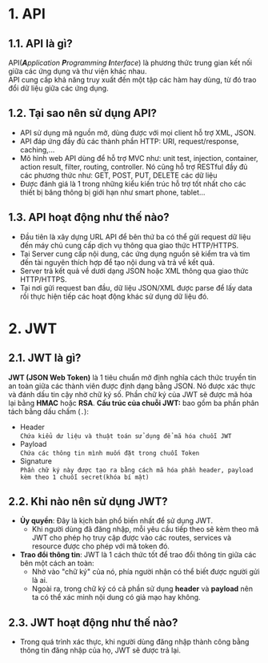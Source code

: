 # 1. API
## 1.1. API là gì?
API(***A**pplication **P**rogramming **I**nterface*) là phương thức trung gian kết nối giữa các ứng dụng và thư viện khác nhau. \
API cung cấp khả năng truy xuất đến một tập các hàm hay dùng, từ đó trao đổi dữ liệu giữa các ứng dụng.
## 1.2. Tại sao nên sử dụng API?
+ API sử dụng mã nguồn mở, dùng được với mọi client hỗ trợ XML, JSON.
+ API đáp ứng đầy đủ các thành phần HTTP: URI, request/response, caching,...
+ Mô hình web API dùng để hỗ trợ MVC như: unit test, injection, container, action result, filter, routing, controller. Nó cũng hỗ trợ RESTful đầy đủ các phương thức như: GET, POST, PUT, DELETE các dữ liệu
+ Được đánh giá là 1 trong những kiểu kiến trúc hỗ trợ tốt nhất cho các thiết bị băng thông bị giới hạn như smart phone, tablet...
## 1.3. API hoạt động như thế nào?
+ Đầu tiên là xây dựng URL API để bên thứ ba có thể gửi request dữ liệu đến máy chủ cung cấp dịch vụ thông qua giao thức HTTP/HTTPS.
+ Tại Server cung cấp nội dung, các ứng dụng nguồn sẽ kiểm tra và tìm đến tài nguyên thích hợp để tạo nội dung và trả về kết quả.
+ Server trả kết quả về dưới dạng JSON hoặc XML thông qua giao thức HTTP/HTTPS.
+ Tại nơi gửi request ban đầu, dữ liệu JSON/XML được parse để lấy data rồi thực hiện tiếp các hoạt động khác sử dụng dữ liệu đó.

# 2. JWT
## 2.1. JWT là gì?
**JWT (JSON Web Token)** là 1 tiêu chuẩn mở định nghĩa cách thức truyền tin an toàn giữa các thành viên được định dạng bằng JSON. Nó được xác thực và đánh dấu tin cậy nhờ chữ ký số. Phần chữ ký của JWT sẽ được mã hóa lại bằng **HMAC** hoặc **RSA**.
**Cấu trúc của chuỗi JWT:** bao gồm ba phần phân tách bằng dấu chấm (`.`):
+ Header\
  ```Chứa kiểu dư liệu và thuật toán sử dụng để mã hóa chuỗi JWT ```
+ Payload\
  ``` Chứa các thông tin mình muốn đặt trong chuỗi Token ```
+ Signature\
  ```Phần chữ ký này được tạo ra bằng cách mã hóa phần header, payload kèm theo 1 chuỗi secret(khóa bí mật)```
## 2.2. Khi nào nên sử dụng JWT?
+ **Ủy quyền**: Đây là kịch bản phổ biến nhất để sử dụng JWT.
  + Khi người dùng đã đăng nhập, mỗi yêu cầu tiếp theo sẽ kèm theo mã JWT cho phép họ truy cập được vào các routes, services và resource được cho phép với mã token đó.
+ **Trao đổi thông tin**: JWT là 1 cách thức tốt để trao đổi thông tin giữa các bên một cách an toàn: 
  + Nhờ vào "chữ ký" của nó, phía người nhận có thể biết được người gửi là ai.
  + Ngoài ra, trong chữ ký có cả phần sử dụng **header** và **payload** nên ta có thể xác minh nội dung có giả mạo hay không.
## 2.3. JWT hoạt động như thế nào?
+ Trong quá trình xác thực, khi người dùng đăng nhập thành công bằng thông tin đăng nhập của họ, JWT sẽ được trả lại.
